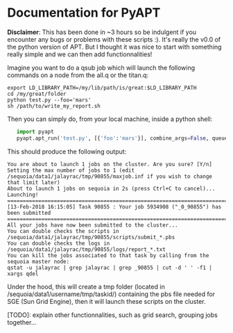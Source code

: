 # Documentation for PyAPT


**Disclaimer**: This has been done in ~3 hours so be indulgent if you encounter any bugs or problems with these scripts :). It's really the v0.0 of the python version of APT. But I thought it was nice to start with something really simple and we can then add functionnalities!

Imagine you want to do a qsub job which will launch the following commands on a node from the all.q or the titan.q:

```
export LD_LIBRARY_PATH=/my/lib/path/is/great:$LD_LIBRARY_PATH
cd /my/great/folder
python test.py --foo='mars'
sh /path/to/write_my_report.sh
```

Then you can simply do, from your local machine, inside a python shell:

``` python
   import pyapt
   pyapt.apt_run('test.py', [{'foo':'mars'}], combine_args=False, queues=['all.q', 'titan.q'],shell_var=[('LD_LIBRARY_PATH', '/my/lib/path/is/great/')], prepend_cmd=['cd /my/great/folder/'], postpend_cmd=['sh /path/to/write_my_report.sh'], max_parrallel_jobs=1)
```

This should produce the following output:

```
You are about to launch 1 jobs on the cluster. Are you sure? [Y/n]  
Setting the max number of jobs to 1 (edit /sequoia/data1/jalayrac/tmp/90855/maxjob.inf if you wish to change that limit later)
About to launch 1 jobs on sequoia in 2s (press Ctrl+C to cancel)...
Launching!
=========================================================================================
[13-Feb-2018 16:15:05] Task 90855 : Your job 5934908 ("_0_90855") has been submitted
=========================================================================================
All your jobs have now been submitted to the cluster...
You can double checks the scripts in /sequoia/data1/jalayrac/tmp/90855/scripts/submit_*.pbs
You can double checks the logs in /sequoia/data1/jalayrac/tmp/90855/logs/report_*.txt
You can kill the jobs associated to that task by calling from the sequoia master node:
qstat -u jalayrac | grep jalayrac | grep _90855 | cut -d ' ' -f1 | xargs qdel
```



Under the hood, this will create a tmp folder (located in /sequoia/data1/username/tmp/taskid/) containing the pbs file needed for SGE (Sun Grid Engine), then it will launch these scripts on the cluster.

[TODO]: explain other functionnalities, such as grid search, grouping jobs together...
